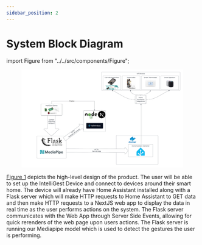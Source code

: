```yaml
---
sidebar_position: 2
---
```


# System Block Diagram

import Figure from "../../src/components/Figure";

<Figure caption={"Figure 1. High-level design of the IntelliGest System application."}>

![IntelliGest System Block Diagram](../../static/img/IntelliGestSystemDiagramUpdated.png)

</Figure>

[Figure 1](../../static/img/IntelliGestSystemDiagramUpdated.png) depicts the high-level design of the product. The user will be able to set up the IntelliGest Device and connect to devices around their smart home. The device will already have Home Assistant installed along with a Flask server which will make HTTP requests to Home Assistant to GET data and then make HTTP requests to a NextJS web app to display the data in real time as the user performs actions on the system. The Flask server communicates with the Web App through Server Side Events, allowing for quick rerenders of the web page upon users actions. The Flask server is running our Mediapipe model which is used to detect the gestures the user is performing.
